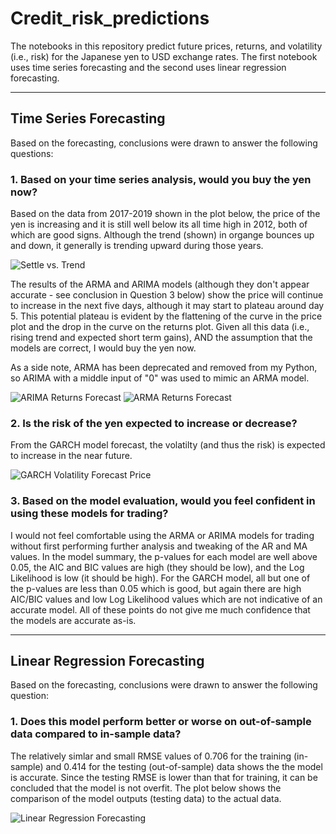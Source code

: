 # Credit_risk_predictions
The notebooks in this repository predict future prices, returns, and volatility (i.e., risk) for the Japanese yen to USD exchange rates. The first notebook uses time series forecasting and the second uses linear regression forecasting.

---

## Time Series Forecasting

Based on the forecasting, conclusions were drawn to answer the following questions:

### 1. Based on your time series analysis, would you buy the yen now?

Based on the data from 2017-2019 shown in the plot below, the price of the yen is increasing and it is still well below its all time high in 2012, both of which are good signs. Although the trend (shown) in organge bounces up and down, it generally is trending upward during those years.  

![Settle vs. Trend](Modeling_Images/Settle_vs_Trend.png)

The results of the ARMA and ARIMA models (although they don't appear accurate - see conclusion in Question 3 below) show the price will continue to increase in the next five days, although it may start to plateau around day 5. This potential plateau is evident by the flattening of the curve in the price plot and the drop in the curve on the returns plot. Given all this data (i.e., rising trend and expected short term gains), AND the assumption that the models are correct, I would buy the yen now.

As a side note, ARMA has been deprecated and removed from my Python, so ARIMA with a middle input of "0" was used to mimic an ARMA model.

![ARIMA Returns Forecast](Modeling_Images/ARIMA_returns_forecast.png)
![ARMA Returns Forecast](Modeling_Images/ARMA_returns_forecast.png)

### 2. Is the risk of the yen expected to increase or decrease?

From the GARCH model forecast, the volatilty (and thus the risk) is expected to increase in the near future.

![GARCH Volatility Forecast Price](Modeling_Images/GARCH_volatility_forecast.png)

### 3. Based on the model evaluation, would you feel confident in using these models for trading?
I would not feel comfortable using the ARMA or ARIMA models for trading without first performing further analysis and tweaking of the AR and MA values. In the model summary, the p-values for each model are well above 0.05, the AIC and BIC values are high (they should be low), and the Log Likelihood is low (it should be high). For the GARCH model, all but one of the p-values are less than 0.05 which is good, but again there are high AIC/BIC values and low Log Likelihood values which are not indicative of an accurate model. All of these points do not give me much confidence that the models are accurate as-is.

---

## Linear Regression Forecasting

Based on the forecasting, conclusions were drawn to answer the following question:

### 1. Does this model perform better or worse on out-of-sample data compared to in-sample data?

The relatively simlar and small RMSE values of 0.706 for the training (in-sample) and 0.414 for the testing (out-of-sample) data shows the the model is accurate. Since the testing RMSE is lower than that for training, it can be concluded that the model is not overfit. The plot below shows the comparison of the model outputs (testing data) to the actual data.

![Linear Regression Forecasting](Modeling_Images/linear_regression_forecast.png)